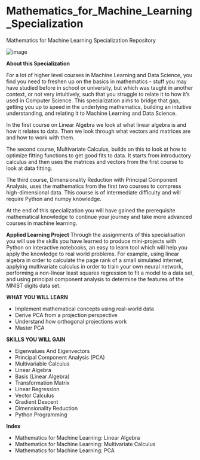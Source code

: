 # Mathematics_for_Machine_Learning_Specialization
Mathematics for Machine Learning Specialization Repository

![image](https://user-images.githubusercontent.com/33997173/136976783-8d55583d-732e-4ff8-8902-aed0b4a2468f.png)



**About this Specialization**

For a lot of higher level courses in Machine Learning and Data Science, you find you need to freshen up on the basics in mathematics - stuff you may have studied before in school or university, but which was taught in another context, or not very intuitively, such that you struggle to relate it to how it’s used in Computer Science. This specialization aims to bridge that gap, getting you up to speed in the underlying mathematics, building an intuitive understanding, and relating it to Machine Learning and Data Science.

In the first course on Linear Algebra we look at what linear algebra is and how it relates to data. Then we look through what vectors and matrices are and how to work with them.

The second course, Multivariate Calculus, builds on this to look at how to optimize fitting functions to get good fits to data. It starts from introductory calculus and then uses the matrices and vectors from the first course to look at data fitting.

The third course, Dimensionality Reduction with Principal Component Analysis, uses the mathematics from the first two courses to compress high-dimensional data. This course is of intermediate difficulty and will require Python and numpy knowledge.

At the end of this specialization you will have gained the prerequisite mathematical knowledge to continue your journey and take more advanced courses in machine learning.

**Applied Learning Project**
Through the assignments of this specialisation you will use the skills you have learned to produce mini-projects with Python on interactive notebooks, an easy to learn tool which will help you apply the knowledge to real world problems. For example, using linear algebra in order to calculate the page rank of a small simulated internet, applying multivariate calculus in order to train your own neural network, performing a non-linear least squares regression to fit a model to a data set, and using principal component analysis to determine the features of the MNIST digits data set.


**WHAT YOU WILL LEARN**
* Implement mathematical concepts using real-world data
* Derive PCA from a projection perspective
* Understand how orthogonal projections work
* Master PCA

**SKILLS YOU WILL GAIN**
* Eigenvalues And Eigenvectors
* Principal Component Analysis (PCA)
* Multivariable Calculus
* Linear Algebra
* Basis (Linear Algebra)
* Transformation Matrix
* Linear Regression
* Vector Calculus
* Gradient Descent
* Dimensionality Reduction
* Python Programming

**Index**
* Mathematics for Machine Learning: Linear Algebra
* Mathematics for Machine Learning: Multivariate Calculus
* Mathematics for Machine Learning: PCA



